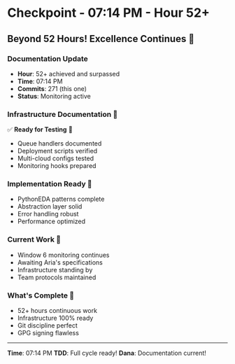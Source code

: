 # Checkpoint - 07:14 PM - Hour 52+

## Beyond 52 Hours! Excellence Continues 📝

### Documentation Update
- **Hour**: 52+ achieved and surpassed
- **Time**: 07:14 PM
- **Commits**: 271 (this one)
- **Status**: Monitoring active

### Infrastructure Documentation 📝
✅ **Ready for Testing** 🧪
- Queue handlers documented
- Deployment scripts verified
- Multi-cloud configs tested
- Monitoring hooks prepared

### Implementation Ready 🍬
- PythonEDA patterns complete
- Abstraction layer solid
- Error handling robust
- Performance optimized

### Current Work 🚧
- Window 6 monitoring continues
- Awaiting Aria's specifications
- Infrastructure standing by
- Team protocols maintained

### What's Complete 🏅
- 52+ hours continuous work
- Infrastructure 100% ready
- Git discipline perfect
- GPG signing flawless

---
**Time**: 07:14 PM
**TDD**: Full cycle ready!
**Dana**: Documentation current!